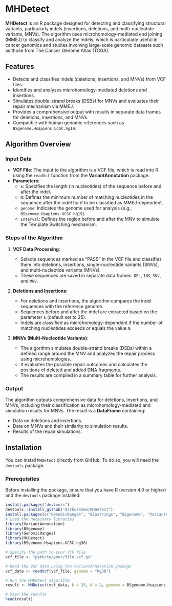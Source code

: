# MHDetect

**MHDetect** is an R package designed for detecting and classifying structural variants, particularly indels (insertions, deletions, and multi-nucleotide variants, MNVs). The algorithm uses microhomology-mediated end joining (MMEJ) to classify and analyze the indels, which is particularly useful in cancer genomics and studies involving large-scale genomic datasets such as those from The Cancer Genome Atlas (TCGA).

## Features

- Detects and classifies indels (deletions, insertions, and MNVs) from VCF files.
- Identifies and analyzes microhomology-mediated deletions and insertions.
- Simulates double-strand breaks (DSBs) for MNVs and evaluates their repair mechanism via MMEJ.
- Provides a comprehensive output with results in separate data frames for deletions, insertions, and MNVs.
- Compatible with human genomic references such as `BSgenome.Hsapiens.UCSC.hg19`.

## Algorithm Overview

### Input Data
- **VCF File**: The input to the algorithm is a VCF file, which is read into R using the `readVcf` function from the **VariantAnnotation** package.
- **Parameters**:
  - `k`: Specifies the length (in nucleotides) of the sequence before and after the indel.
  - `N`: Defines the minimum number of matching nucleotides in the sequence after the indel for it to be classified as MMEJ-dependent.
  - `genome`: Indicates the genome used for analysis (e.g., `BSgenome.Hsapiens.UCSC.hg19`).
  - `Interval`: Defines the region before and after the MNV to simulate the Template Switching mechanism.

### Steps of the Algorithm

1. **VCF Data Processing**: 
   - Selects sequences marked as "PASS" in the VCF file and classifies them into deletions, insertions, single-nucleotide variants (SNVs), and multi-nucleotide variants (MNVs).
   - These sequences are saved in separate data frames: `DEL`, `INS`, `SNV`, and `MNV`.

2. **Deletions and Insertions**:
   - For deletions and insertions, the algorithm compares the indel sequences with the reference genome.
   - Sequences before and after the indel are extracted based on the parameter `k` (default set to 25).
   - Indels are classified as microhomology-dependent if the number of matching nucleotides exceeds or equals the value `N`.

3. **MNVs (Multi-Nucleotide Variants)**:
   - The algorithm simulates double-strand breaks (DSBs) within a defined range around the MNV and analyzes the repair process using microhomologies.
   - It evaluates the possible repair outcomes and calculates the positions of deleted and added DNA fragments.
   - The results are compiled in a summary table for further analysis.

### Output

The algorithm outputs comprehensive data for deletions, insertions, and MNVs, including their classification as microhomology-mediated and simulation results for MNVs. The result is a **DataFrame** containing:
- Data on deletions and insertions.
- Data on MNVs and their similarity to simulation results.
- Results of the repair simulations.

## Installation

You can install `MHDetect` directly from GitHub. To do so, you will need the `devtools` package.

### Prerequisites

Before installing the package, ensure that you have R (version 4.0 or higher) and the `devtools` package installed:

```r
install.packages("devtools")
devtools::install_github("darkoss566/MHDetect")
install.packages(c("GenomicRanges", "Biostrings", "BSgenome", "VariantAnnotation"))
# Load the necessary libraries
library(VariantAnnotation)
library(BSgenome)
library(GenomicRanges)
library(MHDetect)
library(BSgenome.Hsapiens.UCSC.hg38)

# Specify the path to your VCF file
vcf_file <- "path/to/your/file.vcf.gz"

# Read the VCF data using the VariantAnnotation package
vcf_data <- readVcf(vcf_file, genome = "hg38")

# Run the MHDetect algorithm
result <- MHDetect(vcf_data, k = 25, N = 2, genome = BSgenome.Hsapiens.UCSC.hg38, Interval = 25)

# View the results
head(result)
```


